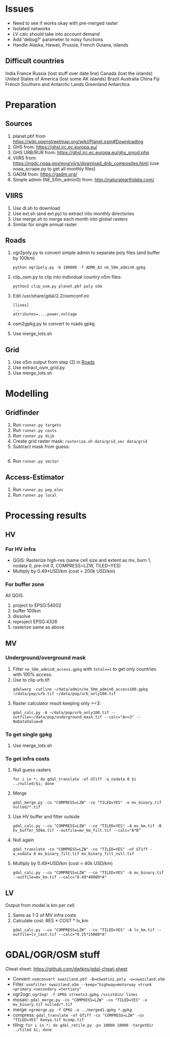 # Issues
- Need to see if works okay with pre-merged raster
- Isolated networks
- LV calc should take into account demand
- Add 'debug?' parameter to noisy functions
- Handle Alaska, Hawaii, Prussia, French Guiana, islands

## Difficult countries
India
France
Russia (lost stuff over date line)
Canada (lost the islands)
United States of America (lost some AK islands)
Brazil
Australia
China
Fiji
French Southern and Antarctic Lands
Greenland
Antarctica

# Preparation
## Sources
1. planet.pbf from https://wiki.openstreetmap.org/wiki/Planet.osm#Downloading
2. GHS from: https://ghsl.jrc.ec.europa.eu/
3. GHS URB/RUR from: https://ghsl.jrc.ec.europa.eu/ghs_smod.php
4. VIIRS from: https://ngdc.noaa.gov/eog/viirs/download_dnb_composites.html (use noaa_scrape.py to get all monthly files)
5. GADM from: https://gadm.org/
6. Simple admin (NE_50m_admin0) from: http://naturalearthdata.com/

## VIIRS
1. Use dl.sh to download
2. Use ext.sh (and ext.py) to extract into monthly directories
3. Use merge.sh to merge each month into global rasters
4. Similar for single annual raster

## Roads
1. ogr2poly.py to convert simple admin to separate poly files (and buffer by 100km)
    ```
    python ogr2poly.py -b 100000 -f ADM0_A3 ne_50m_admin0.gpkg
    ```

2. clip_osm.py to clip into individual country o5m files:
    ```
    python3 clip_osm.py planet.pbf poly o5m
    ```

3. Edit /usr/share/gdal/2.2/osmconf.ini:
    ```
    [lines]
    ...
    attributes=...,power,voltage
    ```

3. osm2gpkg.py to convert to roads gpkg
3. Use merge_lots.sh

## Grid
1. Use o5m output from step (2) in [Roads](Roads)
2. Use extract_osm_grid.py
3. Use merge_lots.sh

# Modelling
## Gridfinder
1. Run `runner.py targets`
2. Run `runner.py costs`
3. Run `runner.py dijk`
4. Create grid raster mask: `rasterize.sh data/grid_vec data/grid`
5. Subtract mask from guess:
    ```

    ```
6. Run `runner.py vector`

## Access-Estimator
1. Run `runner.py pop_elec`
2. Run `runner.py local`

# Processing results
## HV
### For HV infra
- QGIS: Rasterize high-res (same cell size and extent as mv, burn 1, nodata 0, pre-init 0, COMPRESS=LZW, TILED=YES)
- Multiply by 0.49*USD/km (cost = 200k USD/km)

### For buffer zone
All QGIS.
1. project to EPSG:54002
2. buffer 100km
3. dissolve
4. reproject EPSG:4326
5. rasterize same as above

## MV
### Underground/overground mask
1. Filter `ne_50m_admin0_access.gpkg` with `total==1` to get only countries with 100% access.
2. Use to clip urb.tif:
    ```
    gdalwarp -cutline ~/data/admin/ne_50m_admin0_access100.gpkg ~/data/pop/urb.tif ~/data/pop/urb_only100.tif
    ```
3. Raster calculator result keeping only >=3:
    ```
    gdal_calc.py -A ~/data/pop/urb_only100.tif --outfile=~/data/pop/underground_mask.tif --calc="A>=3" --NoDataValue=0
    ```

### To get single gpkg
1. Use merge_lots.sh

### To get infra costs
1. Null guess rasters
    ```
    for i in *; do gdal_translate -of GTiff -a_nodata 0 $i ../nulled/$i; done
    ```

2. Merge
    ```
    gdal_merge.py -co "COMPRESS=LZW" -co "TILED=YES" -o mv_binary.tif nulled/*.tif
    ```

3. Use HV buffer and filter outside
    ```
    gdal_calc.py --co "COMPRESS=LZW" --co "TILED=YES" -A mv_km.tif -B hv_buffer_50km.tif --outfile=mv_km_filt.tif --calc="A*B"
    ```

4. Null again
    ```
    gdal_translate -co "COMPRESS=LZW" -co "TILED=YES" -of GTiff -a_nodata 0 mv_binary_filt.tif mv_binary_filt_null.tif
    ```

5. Multiply by 0.49*USD/km (cost = 40k USD/km)
    ```
    gdal_calc.py --co "COMPRESS=LZW" --co "TILED=YES" -A mv_binary.tif --outfile=mv_km.tif --calc="0.49*40000*A"
    ```

## LV
Output from model is km per cell.
1. Same as 1-2 of MV infra costs
2. Calculate cost: RES * COST * lv_km
    ```
    gdal_calc.py --co "COMPRESS=LZW" --co "TILED=YES" -A lv_km.tif --outfile=lv_cost.tif --calc="0.25*15000*A"
    ```

# GDAL/OGR/OSM stuff

Cheat sheet: https://github.com/dwtkns/gdal-cheat-sheet

- Convert: `osmconvert swaziland.pbf -B=eSwatini.poly -o=swaziland.o5m`
- Filter: `osmfilter swaziland.o5m --keep="highway=motorway =trunk =primary =secondary =tertiary"`
- ogr2ogr: `ogr2ogr -f GPKG streets3.gpkg /vsistdin/ lines`
- mosaic: `gdal_merge.py -co "COMPRESS=LZW" -co "TILED=YES" -o mv_binary.tif nulled/*.tif`
- merge: `ogrmerge.py -f GPKG -o ../merged1.gpkg *.gpkg`
- compress: `gdal_translate -of GTiff -co "COMPRESS=LZW" -co "TILED=YES" Kenya.tif kcomp.tif`
- tiling: `for i in *; do gdal_retile.py -ps 10000 10000 -targetDir ../tiled $i; done`
